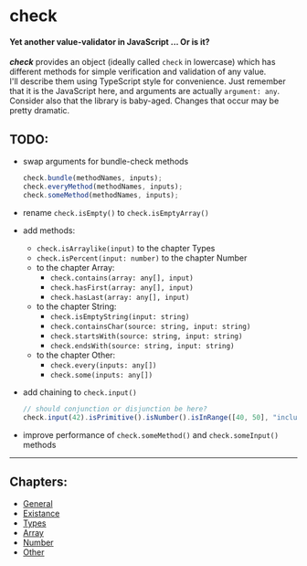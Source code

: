 # check
#### Yet another value-validator in JavaScript ... Or is it?

___check___ provides an object (ideally called `check` in lowercase) which has different methods for simple verification and validation of any value.  
I'll describe them using TypeScript style for convenience. Just remember that it is the JavaScript here, and arguments are actually `argument: any`.  
Consider also that the library is baby-aged. Changes that occur may be pretty dramatic.

## TODO:

- swap arguments for bundle-check methods  

  ```javascript
  check.bundle(methodNames, inputs);
  check.everyMethod(methodNames, inputs);
  check.someMethod(methodNames, inputs);
  ```

- rename `check.isEmpty()` to `check.isEmptyArray()`

- add methods:
  - `check.isArraylike(input)` to the chapter Types
  - `check.isPercent(input: number)` to the chapter Number
  - to the chapter Array:
    - `check.contains(array: any[], input)`
    - `check.hasFirst(array: any[], input)`
    - `check.hasLast(array: any[], input)`
  - to the chapter String:
    - `check.isEmptyString(input: string)`
    - `check.containsChar(source: string, input: string)`
    - `check.startsWith(source: string, input: string)`
    - `check.endsWith(source: string, input: string)`
  - to the chapter Other:
    - `check.every(inputs: any[])`
    - `check.some(inputs: any[])`

- add chaining to `check.input()`  

  ```javascript
  // should conjunction or disjunction be here?
  check.input(42).isPrimitive().isNumber().isInRange([40, 50], "inclusively"); // true
  ```

- improve performance of `check.someMethod()` and `check.someInput()` methods

***

## Chapters:

- [General](readme-chapters/general.md)
- [Existance](readme-chapters/existance.md)
- [Types](readme-chapters/types.md)
- [Array](readme-chapters/array.md)
- [Number](readme-chapters/number.md)
- [Other](readme-chapters/other.md)
